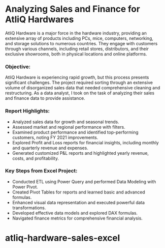 
# Analyzing Sales and Finance for AtliQ Hardwares

AtliQ Hardware is a major force in the hardware industry, providing an extensive array of products including PCs, mice, computers, networking, and storage solutions to numerous countries. They engage with customers through various channels, including retail stores, distributors, and their exclusive showrooms, both in physical locations and online platforms.


### Objective:
AtliQ Hardware is experiencing rapid growth, but this process presents significant challenges. The project required sorting through an extensive volume of disorganized sales data that needed comprehensive cleaning and restructuring. As a data analyst, I took on the task of analyzing their sales and finance data to provide assistance.


### Report Highlights:

- Analyzed sales data for growth and seasonal trends.
- Assessed market and regional performance with filters.
- Examined product performance and identified top-performing customers, noting FY 2021 improvements.
- Explored Profit and Loss reports for financial insights, including monthly and quarterly revenue and expenses.
- Generated customized P&L reports and highlighted yearly revenue, costs, and profitability.
### Key Steps from Excel Project:

- Conducted ETL using Power Query and performed Data Modeling with Power Pivot.
- Created Pivot Tables for reports and learned basic and advanced formulas.
- Enhanced visual data representation and executed powerful data transformations.
- Developed effective data models and explored DAX formulas.
- Navigated finance metrics for comprehensive financial analysis.
# atliq-hardware-sales-excel
